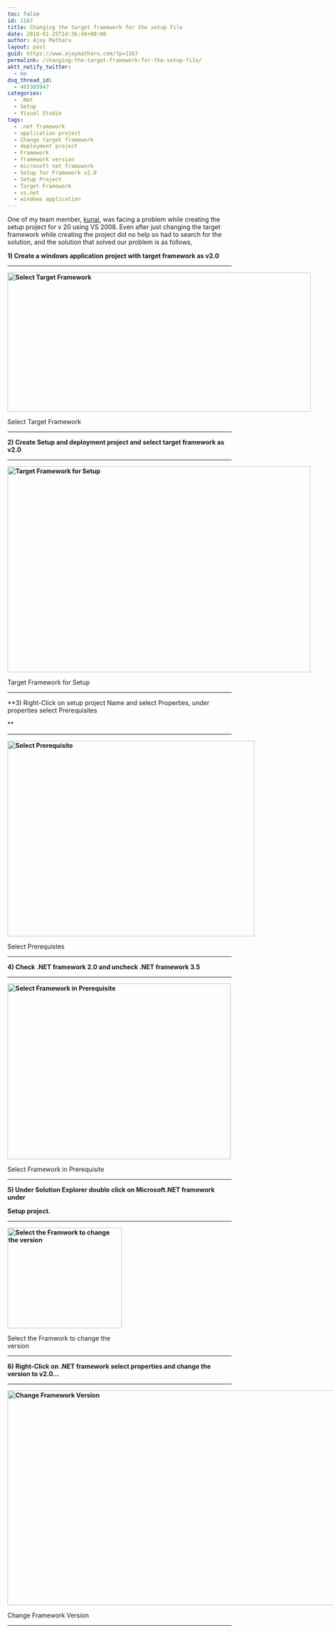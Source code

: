```yaml
---
toc: false
id: 1167
title: Changing the target framework for the setup file
date: 2010-01-25T14:36:49+00:00
author: Ajay Matharu
layout: post
guid: https://www.ajaymatharu.com/?p=1167
permalink: /changing-the-target-framework-for-the-setup-file/
aktt_notify_twitter:
  - no
dsq_thread_id:
  - 465385947
categories:
  - .Net
  - Setup
  - Visual Studio
tags:
  - .net framework
  - application project
  - Change target framework
  - deployment project
  - Framework
  - framework version
  - microsoft net framework
  - Setup for Framework v2.0
  - Setup Project
  - Target Framework
  - vs.net
  - windows application
---
```

One of my team member, <a href="https://kunalsidhpura.wordpress.com" target="_blank">kunal</a>, was facing a problem while creating the setup project for v 20 using VS 2008. Even after just changing the target framework while creating the project did no help so had to search for the solution, and the solution that solved our problem is as follows,

**1) Create a windows application project with target framework as v2.0**

 ****

<div style="width: 692px" class="wp-caption aligncenter">
  <strong><strong><img title="Select Framework" src="https://ajaymatharu.wordpress.com/files/2009/05/1selectframework.png" alt="Select Target Framework" width="682" height="313" /></strong></strong>
  
  <p class="wp-caption-text">
    Select Target Framework
  </p>
</div>

 ****

**2) Create Setup and deployment project and select target framework as v2.0**

 ****

<div style="width: 691px" class="wp-caption aligncenter">
  <strong><strong><img title="Target framework for setup" src="https://ajaymatharu.wordpress.com/files/2009/05/2setupframework.png" alt="Target Framework for Setup" width="681" height="463" /></strong></strong>
  
  <p class="wp-caption-text">
    Target Framework for Setup
  </p>
</div>

 ****

**3) Right-Click on setup project Name and select Properties, under properties select Prerequisites
  
** 

 ****

<div style="width: 565px" class="wp-caption aligncenter">
  <strong><strong><img title="select prerequisite" src="https://ajaymatharu.wordpress.com/files/2009/05/4prerequisite.png" alt="Select Prerequisite" width="555" height="440" /></strong></strong>
  
  <p class="wp-caption-text">
    Select Prerequistes
  </p>
</div>

 ****

**4) Check .NET framework 2.0 and uncheck .NET framework 3.5**

 ****

<div style="width: 512px" class="wp-caption aligncenter">
  <strong><strong><img title="Select framework in prerequisite" src="https://ajaymatharu.wordpress.com/files/2009/05/5selectprerequisite.png" alt="Select Framework in Prerequisite" width="502" height="395" /></strong></strong>
  
  <p class="wp-caption-text">
    Select Framework in Prerequisite
  </p>
</div>

 ****

**5) Under Solution Explorer double click on Microsoft.NET framework under**

 **Setup project.**

 ****

<div style="width: 267px" class="wp-caption aligncenter">
  <strong><strong><img title="Select Framework" src="https://ajaymatharu.wordpress.com/files/2009/05/6framework.png" alt="Select the Framwork to change the version" width="257" height="226" /></strong></strong>
  
  <p class="wp-caption-text">
    Select the Framwork to change the version
  </p>
</div>

 ****

**6) Right-Click on .NET framework select properties and change the version to v2.0&#8230;**

 ****

<div style="width: 786px" class="wp-caption aligncenter">
  <strong><strong><img title="Framework Version" src="https://ajaymatharu.wordpress.com/files/2009/05/8changeversion.png" alt="Change Framework Version" width="776" height="483" /></strong></strong>
  
  <p class="wp-caption-text">
    Change Framework Version
  </p>
</div>

 ****

